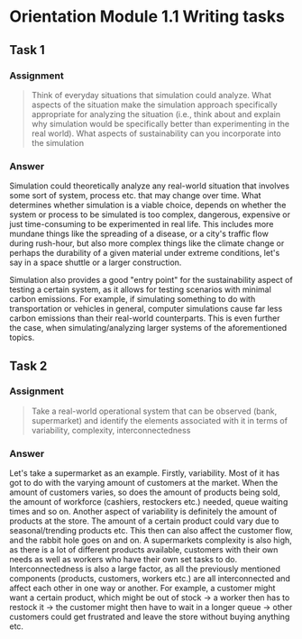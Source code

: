 # Orientation Module 1.1 Writing tasks

## Task 1

### Assignment
> Think of everyday situations that simulation could analyze. What aspects of the situation make the simulation approach specifically appropriate for analyzing the situation (i.e., think about and explain why simulation would be specifically better than experimenting in the real world). What aspects of sustainability can you incorporate into the simulation

### Answer
Simulation could theoretically analyze any real-world situation that involves some sort of system, process etc. that may change over time. What determines whether simulation is a viable choice, depends on whether the system or process to be simulated is too complex, dangerous, expensive or just time-consuming to be experimented in real life. This includes more mundane things like the spreading of a disease, or a city's traffic flow during rush-hour, but also more complex things like the climate change or perhaps the durability of a given material under extreme conditions, let's say in a space shuttle or a larger construction.

Simulation also provides a good "entry point" for the sustainability aspect of testing a certain system, as it allows for testing scenarios with minimal carbon emissions. For example, if simulating something to do with transportation or vehicles in general, computer simulations cause far less carbon emissions than their real-world counterparts. This is even further the case, when simulating/analyzing larger systems of the aforementioned topics.

## Task 2

### Assignment
> Take a real-world operational system that can be observed (bank, supermarket) and identify the elements associated with it in terms of variability, complexity, interconnectedness

### Answer

Let's take a supermarket as an example. Firstly, variability. Most of it has got to do with the varying amount of customers at the market. When the amount of customers varies, so does the amount of products being sold, the amount of workforce (cashiers, restockers etc.) needed, queue waiting times and so on. Another aspect of variability is definitely the amount of products at the store. The amount of a certain product could vary due to seasonal/trending products etc. This then can also affect the customer flow, and the rabbit hole goes on and on. A supermarkets complexity is also high, as there is a lot of different products available, customers with their own needs as well as workers who have their own set tasks to do. Interconnectedness is also a large factor, as all the previously mentioned components (products, customers, workers etc.) are all interconnected and affect each other in one way or another. For example, a customer might want a certain product, which might be out of stock -> a worker then has to restock it -> the customer might then have to wait in a longer queue -> other customers could get frustrated and leave the store without buying anything etc.
